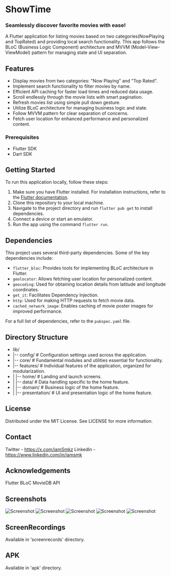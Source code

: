 # ShowTime

<h3>
Seamlessly discover favorite movies with ease!
</h3>

A Flutter application for listing movies based on two categories(NowPlaying and TopRated) and providing local search functionality.
This app follows the BLoC (Business Logic Component) architecture and MVVM (Model-View-ViewModel) pattern for managing state and UI separation.

## Features

- Display movies from two categories: "Now Playing" and "Top Rated".
- Implement search functionality to filter movies by name.
- Efficient API caching for faster load times and reduced data usage.
- Scroll endlessly through the movie lists with smart pagination.
- Refresh movies list using simple pull down gesture.
- Utilize BLoC architecture for managing business logic and state.
- Follow MVVM pattern for clear separation of concerns.
- Fetch user location for enhanced performance and personalized content.


### Prerequisites

- Flutter SDK
- Dart SDK

## Getting Started

To run this application locally, follow these steps:

1. Make sure you have Flutter installed. For installation instructions, refer to the [Flutter documentation](https://flutter.dev/docs/get-started/install).
2. Clone this repository to your local machine.
3. Navigate to the project directory and run `flutter pub get` to install dependencies.
4. Connect a device or start an emulator.
5. Run the app using the command `flutter run`.

## Dependencies

This project uses several third-party dependencies. Some of the key dependencies include:

- `flutter_bloc`: Provides tools for implementing BLoC architecture in Flutter.
- `geolocator`: Allows fetching user location for personalized content.
- `geocoding`: Used for obtaining location details from latitude and longitude coordinates.
- `get_it`: Facilitates Dependency Injection.
- `http`: Used for making HTTP requests to fetch movie data.
- `cached_network_image`: Enables caching of movie poster images for improved performance.


For a full list of dependencies, refer to the `pubspec.yaml` file.

## Directory Structure
- lib/
- |-- config/                 # Configuration settings used across the application.
- |-- core/                   # Fundamental modules and utilities essential for functionality.
- |-- features/               # Individual features of the application, organized for modularization.
- |   |-- home/               # Landing and launch screens.
- |       |-- data/           # Data handling specific to the home feature.
- |       |-- domain/         # Business logic of the home feature.
- |       |-- presentation/   # UI and presentation logic of the home feature.


## License
Distributed under the MIT License. See LICENSE for more information.

## Contact

Twitter - https://x.com/iamSmkz
LinkedIn - https://www.linkedin.com/in/iamsmk

## Acknowledgements
Flutter
BLoC
MovieDB API

## Screenshots

![Screenshot](screenshots/LandingScreen.png)
![Screenshot](screenshots/LandingScreen2.png)
![Screenshot](screenshots/PullToRefresh.png)
![Screenshot](screenshots/Search.png)
![Screenshot](screenshots/Pagination.png)

## ScreenRecordings
Available in 'screenrecords' directory.

## APK
Available in 'apk' directory.
